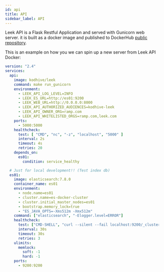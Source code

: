 ```yaml
---
id: api
title: API
sidebar_label: API
---
```


Leek API is a Flask Restful Application and served with Gunicorn web server. it is built as a docker image and published 
to DockerHub [public repository](https://hub.docker.com/repository/docker/kodhive/leek).

This is an example on how you we can spin up a new server from Leek API Docker:

```yaml
version: "2.4"
services:
  api:
    image: kodhive/leek
    command: make run_gunicorn
    environment:
      - LEEK_API_LOG_LEVEL=INFO
      - LEEK_ES_URL=http://es01:9200
      - LEEK_WEB_URL=http://0.0.0.0:8000
      - LEEK_API_AUTHORIZED_AUDIENCES=kodhive-leek
      - LEEK_API_OWNER_ORG=ramp.com
      - LEEK_API_WHITELISTED_ORGS=ramp.com,leek.com
    ports:
      - 5000:5000
    healthcheck:
      test: [ "CMD", "nc", "-z", "localhost", "5000" ]
      interval: 2s
      timeout: 4s
      retries: 20
    depends_on:
      es01:
        condition: service_healthy

  # Just for local development!! (Test index db)
  es01:
    image: elasticsearch:7.8.0
    container_name: es01
    environment:
      - node.name=es01
      - cluster.name=es-docker-cluster
      - cluster.initial_master_nodes=es01
      - bootstrap.memory_lock=true
      - "ES_JAVA_OPTS=-Xms512m -Xmx512m"
    command: ["elasticsearch", "-Elogger.level=ERROR"]
    healthcheck:
      test: ["CMD-SHELL", "curl --silent --fail localhost:9200/_cluster/health || exit 1"]
      interval: 30s
      timeout: 30s
      retries: 3
    ulimits:
      memlock:
        soft: -1
        hard: -1
    ports:
      - 9200:9200
```